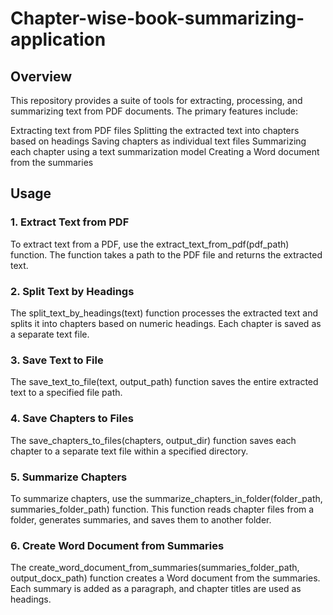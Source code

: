 # Chapter-wise-book-summarizing-application

## Overview
This repository provides a suite of tools for extracting, processing, and summarizing text from PDF documents. The primary features include:

Extracting text from PDF files
Splitting the extracted text into chapters based on headings
Saving chapters as individual text files
Summarizing each chapter using a text summarization model
Creating a Word document from the summaries

## Usage
### 1. Extract Text from PDF
To extract text from a PDF, use the extract_text_from_pdf(pdf_path) function. The function takes a path to the PDF file and returns the extracted text.

### 2. Split Text by Headings
The split_text_by_headings(text) function processes the extracted text and splits it into chapters based on numeric headings. Each chapter is saved as a separate text file.

### 3. Save Text to File
The save_text_to_file(text, output_path) function saves the entire extracted text to a specified file path.

### 4. Save Chapters to Files
The save_chapters_to_files(chapters, output_dir) function saves each chapter to a separate text file within a specified directory.

### 5. Summarize Chapters
To summarize chapters, use the summarize_chapters_in_folder(folder_path, summaries_folder_path) function. This function reads chapter files from a folder, generates summaries, and saves them to another folder.


### 6. Create Word Document from Summaries
The create_word_document_from_summaries(summaries_folder_path, output_docx_path) function creates a Word document from the summaries. Each summary is added as a paragraph, and chapter titles are used as headings.